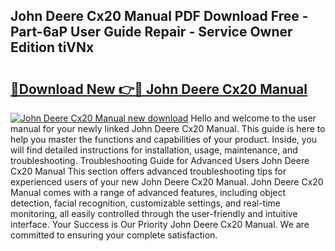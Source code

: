 ## John Deere Cx20 Manual PDF Download Free - Part-6aP User Guide Repair - Service Owner Edition tiVNx

# <h2><a href="http://bc88273.oget.top/?id=John+Deere+Cx20+Manual">🔗Download New 👉🔴 John Deere Cx20 Manual</a></h2>

[![John Deere Cx20 Manual new download](https://i.imgur.com/5g1atiW.png)](http://bc88273.oget.top/?id=John+Deere+Cx20+Manual)
Hello and welcome to the user manual for your newly linked John Deere Cx20 Manual. This guide is here to help you master the functions and capabilities of your product. Inside, you will find detailed instructions for installation, usage, maintenance, and troubleshooting. Troubleshooting Guide for Advanced Users John Deere Cx20 Manual This section offers advanced troubleshooting tips for experienced users of your new John Deere Cx20 Manual. John Deere Cx20 Manual comes with a range of advanced features, including object detection, facial recognition, customizable settings, and real-time monitoring, all easily controlled through the user-friendly and intuitive interface. Your Success is Our Priority John Deere Cx20 Manual. We are committed to ensuring your complete satisfaction.

